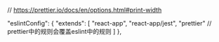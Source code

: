 // https://prettier.io/docs/en/options.html#print-width

"eslintConfig": {
    "extends": [
      "react-app",
      "react-app/jest",
      "prettier" // prettier中的规则会覆盖eslint中的规则
    ]
  },